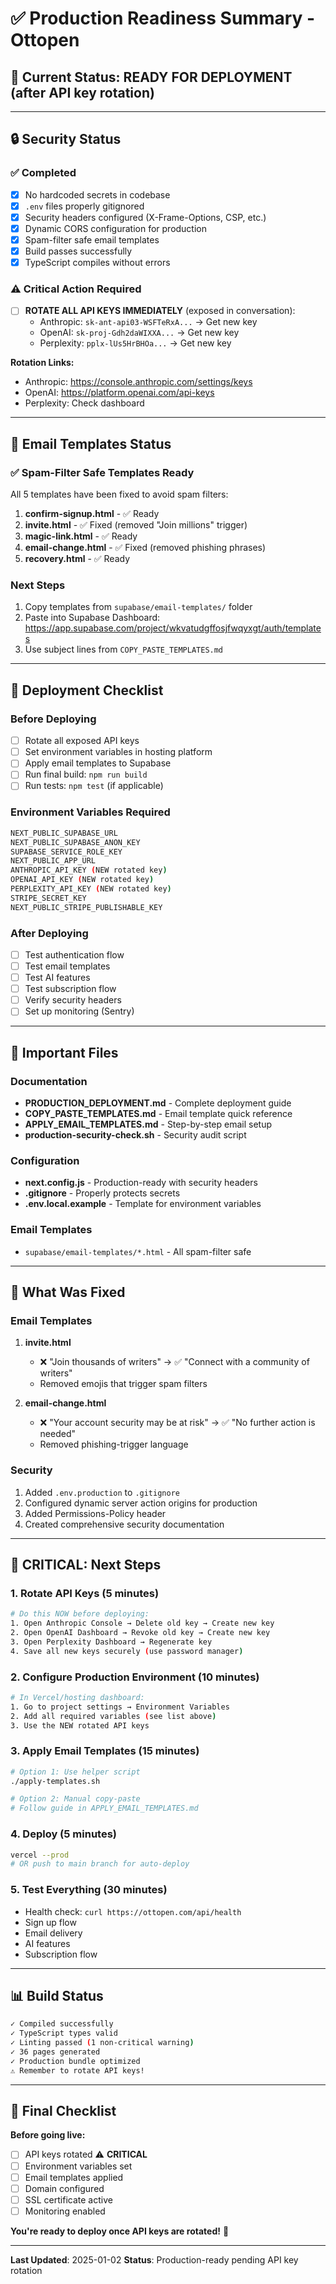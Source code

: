 # ✅ Production Readiness Summary - Ottopen

## 🎯 Current Status: **READY FOR DEPLOYMENT** (after API key rotation)

---

## 🔒 Security Status

### ✅ Completed

- [x] No hardcoded secrets in codebase
- [x] `.env` files properly gitignored
- [x] Security headers configured (X-Frame-Options, CSP, etc.)
- [x] Dynamic CORS configuration for production
- [x] Spam-filter safe email templates
- [x] Build passes successfully
- [x] TypeScript compiles without errors

### ⚠️ Critical Action Required

- [ ] **ROTATE ALL API KEYS IMMEDIATELY** (exposed in conversation):
  - Anthropic: `sk-ant-api03-WSFTeRxA...` → Get new key
  - OpenAI: `sk-proj-Gdh2daWIXXA...` → Get new key
  - Perplexity: `pplx-lUs5HrBHOa...` → Get new key

**Rotation Links:**

- Anthropic: https://console.anthropic.com/settings/keys
- OpenAI: https://platform.openai.com/api-keys
- Perplexity: Check dashboard

---

## 📧 Email Templates Status

### ✅ Spam-Filter Safe Templates Ready

All 5 templates have been fixed to avoid spam filters:

1. **confirm-signup.html** - ✅ Ready
2. **invite.html** - ✅ Fixed (removed "Join millions" trigger)
3. **magic-link.html** - ✅ Ready
4. **email-change.html** - ✅ Fixed (removed phishing phrases)
5. **recovery.html** - ✅ Ready

### Next Steps

1. Copy templates from `supabase/email-templates/` folder
2. Paste into Supabase Dashboard: https://app.supabase.com/project/wkvatudgffosjfwqyxgt/auth/templates
3. Use subject lines from `COPY_PASTE_TEMPLATES.md`

---

## 🚀 Deployment Checklist

### Before Deploying

- [ ] Rotate all exposed API keys
- [ ] Set environment variables in hosting platform
- [ ] Apply email templates to Supabase
- [ ] Run final build: `npm run build`
- [ ] Run tests: `npm test` (if applicable)

### Environment Variables Required

```bash
NEXT_PUBLIC_SUPABASE_URL
NEXT_PUBLIC_SUPABASE_ANON_KEY
SUPABASE_SERVICE_ROLE_KEY
NEXT_PUBLIC_APP_URL
ANTHROPIC_API_KEY (NEW rotated key)
OPENAI_API_KEY (NEW rotated key)
PERPLEXITY_API_KEY (NEW rotated key)
STRIPE_SECRET_KEY
NEXT_PUBLIC_STRIPE_PUBLISHABLE_KEY
```

### After Deploying

- [ ] Test authentication flow
- [ ] Test email templates
- [ ] Test AI features
- [ ] Test subscription flow
- [ ] Verify security headers
- [ ] Set up monitoring (Sentry)

---

## 📁 Important Files

### Documentation

- **PRODUCTION_DEPLOYMENT.md** - Complete deployment guide
- **COPY_PASTE_TEMPLATES.md** - Email template quick reference
- **APPLY_EMAIL_TEMPLATES.md** - Step-by-step email setup
- **production-security-check.sh** - Security audit script

### Configuration

- **next.config.js** - Production-ready with security headers
- **.gitignore** - Properly protects secrets
- **.env.local.example** - Template for environment variables

### Email Templates

- `supabase/email-templates/*.html` - All spam-filter safe

---

## 🎨 What Was Fixed

### Email Templates

1. **invite.html**
   - ❌ "Join thousands of writers" → ✅ "Connect with a community of writers"
   - Removed emojis that trigger spam filters

2. **email-change.html**
   - ❌ "Your account security may be at risk" → ✅ "No further action is needed"
   - Removed phishing-trigger language

### Security

1. Added `.env.production` to `.gitignore`
2. Configured dynamic server action origins for production
3. Added Permissions-Policy header
4. Created comprehensive security documentation

---

## 🚨 CRITICAL: Next Steps

### 1. Rotate API Keys (5 minutes)

```bash
# Do this NOW before deploying:
1. Open Anthropic Console → Delete old key → Create new key
2. Open OpenAI Dashboard → Revoke old key → Create new key
3. Open Perplexity Dashboard → Regenerate key
4. Save all new keys securely (use password manager)
```

### 2. Configure Production Environment (10 minutes)

```bash
# In Vercel/hosting dashboard:
1. Go to project settings → Environment Variables
2. Add all required variables (see list above)
3. Use the NEW rotated API keys
```

### 3. Apply Email Templates (15 minutes)

```bash
# Option 1: Use helper script
./apply-templates.sh

# Option 2: Manual copy-paste
# Follow guide in APPLY_EMAIL_TEMPLATES.md
```

### 4. Deploy (5 minutes)

```bash
vercel --prod
# OR push to main branch for auto-deploy
```

### 5. Test Everything (30 minutes)

- Health check: `curl https://ottopen.com/api/health`
- Sign up flow
- Email delivery
- AI features
- Subscription flow

---

## 📊 Build Status

```bash
✓ Compiled successfully
✓ TypeScript types valid
✓ Linting passed (1 non-critical warning)
✓ 36 pages generated
✓ Production bundle optimized
⚠️ Remember to rotate API keys!
```

---

## 🎯 Final Checklist

**Before going live:**

- [ ] API keys rotated ⚠️ **CRITICAL**
- [ ] Environment variables set
- [ ] Email templates applied
- [ ] Domain configured
- [ ] SSL certificate active
- [ ] Monitoring enabled

**You're ready to deploy once API keys are rotated!** 🚀

---

**Last Updated**: 2025-01-02
**Status**: Production-ready pending API key rotation
